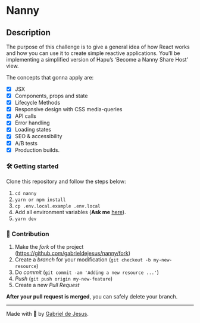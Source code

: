 # Nanny

## Description

The purpose of this challenge is to give a general idea of how React works and how you can use it to create simple reactive applications. You’ll be implementing a simplified version of Hapu’s ‘Become a Nanny Share Host’ view.

The concepts that gonna apply are:
- [x] JSX
- [x] Components, props and state
- [x] Lifecycle Methods
- [x] Responsive design with CSS media-queries
- [x] API calls
- [x] Error handling
- [x] Loading states
- [x] SEO & accessibility
- [x] A/B tests
- [x] Production builds.

### 🛠 Getting started

Clone this repository and follow the steps below:

1. `cd nanny`
2. `yarn or npm install`
3. `cp .env.local.example .env.local`
4. Add all environment variables (**Ask me** [here](https://www.linkedin.com/in/gabrieldejesuss)).
5. `yarn dev`

### 🚀 Contribution

1. Make the _fork_ of the project (<https://github.com/gabrieldejesus/nanny/fork>)
2. Create a _branch_ for your modification (`git checkout -b my-new-resource`)
3. Do _commit_ (`git commit -am 'Adding a new resource ...'`)
4. _Push_ (`git push origin my-new-feature`)
5. Create a new _Pull Request_

**After your pull request is merged**, you can safely delete your branch.

---

Made with 💙 by [Gabriel de Jesus](https://www.linkedin.com/in/gabrieldejesuss).
